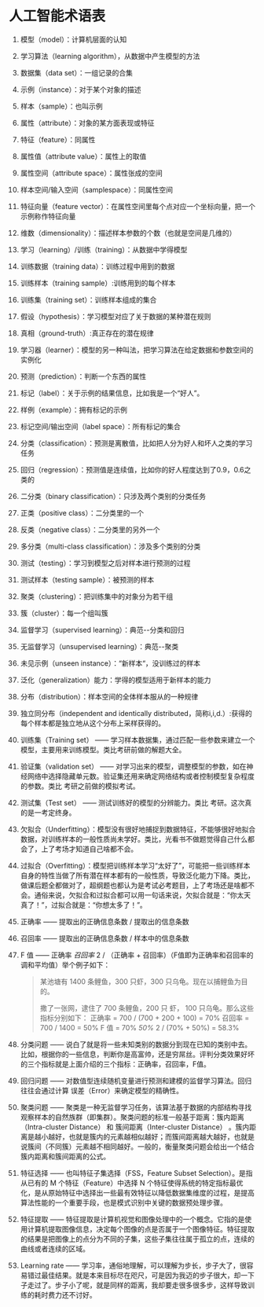 # 人工智能术语表

1. 模型（model）：计算机层面的认知

2. 学习算法（learning algorithm），从数据中产生模型的方法

3. 数据集（data set）：一组记录的合集

4. 示例（instance）：对于某个对象的描述

5. 样本（sample）：也叫示例

6. 属性（attribute）：对象的某方面表现或特征

7. 特征（feature）：同属性

8. 属性值（attribute value）：属性上的取值

9. 属性空间（attribute space）：属性张成的空间

10. 样本空间/输入空间（samplespace）：同属性空间

11. 特征向量（feature vector）：在属性空间里每个点对应一个坐标向量，把一个示例称作特征向量

12. 维数（dimensionality）：描述样本参数的个数（也就是空间是几维的）

13. 学习（learning）/训练（training）：从数据中学得模型

14. 训练数据（training data）：训练过程中用到的数据

15. 训练样本（training sample）:训练用到的每个样本

16. 训练集（training set）：训练样本组成的集合

17. 假设（hypothesis）：学习模型对应了关于数据的某种潜在规则

18. 真相（ground-truth）:真正存在的潜在规律

19. 学习器（learner）：模型的另一种叫法，把学习算法在给定数据和参数空间的实例化

20. 预测（prediction）：判断一个东西的属性

21. 标记（label）：关于示例的结果信息，比如我是一个“好人”。

22. 样例（example）：拥有标记的示例

23. 标记空间/输出空间（label space）：所有标记的集合

24. 分类（classification）：预测是离散值，比如把人分为好人和坏人之类的学习任务

25. 回归（regression）：预测值是连续值，比如你的好人程度达到了0.9，0.6之类的

26. 二分类（binary classification）：只涉及两个类别的分类任务

27. 正类（positive class）：二分类里的一个

28. 反类（negative class）：二分类里的另外一个

29. 多分类（multi-class classification）：涉及多个类别的分类

30. 测试（testing）：学习到模型之后对样本进行预测的过程

31. 测试样本（testing sample）：被预测的样本

32. 聚类（clustering）：把训练集中的对象分为若干组

33. 簇（cluster）：每一个组叫簇

34. 监督学习（supervised learning）：典范--分类和回归

35. 无监督学习（unsupervised learning）：典范--聚类

36. 未见示例（unseen instance）：“新样本“，没训练过的样本

37. 泛化（generalization）能力：学得的模型适用于新样本的能力

38. 分布（distribution）：样本空间的全体样本服从的一种规律

39. 独立同分布（independent and identically distributed，简称i,i,d.）:获得的每个样本都是独立地从这个分布上采样获得的。

40. 训练集（Training set） —— 学习样本数据集，通过匹配一些参数来建立一个模型，主要用来训练模型。类比考研前做的解题大全。

41. 验证集（validation set） —— 对学习出来的模型，调整模型的参数，如在神经网络中选择隐藏单元数。验证集还用来确定网络结构或者控制模型复杂程度的参数。类比 考研之前做的模拟考试。

42. 测试集（Test set） —— 测试训练好的模型的分辨能力。类比 考研。这次真的是一考定终身。

43. 欠拟合（Underfitting）：模型没有很好地捕捉到数据特征，不能够很好地拟合数据，对训练样本的一般性质尚未学好。类比，光看书不做题觉得自己什么都会了，上了考场才知道自己啥都不会。

44. 过拟合（Overfitting）：模型把训练样本学习“太好了”，可能把一些训练样本自身的特性当做了所有潜在样本都有的一般性质，导致泛化能力下降。类比，做课后题全都做对了，超纲题也都认为是考试必考题目，上了考场还是啥都不会。通俗来说，欠拟合和过拟合都可以用一句话来说，欠拟合就是：“你太天真了！”，过拟合就是：“你想太多了！”。

45. 正确率 —— 提取出的正确信息条数 / 提取出的信息条数

46. 召回率 —— 提取出的正确信息条数 / 样本中的信息条数

47. F 值 —— 正确率 *召回率* 2 / （正确率 + 召回率）（F值即为正确率和召回率的调和平均值）举个例子如下：

    > 某池塘有 1400 条鲤鱼，300 只虾，300 只乌龟。现在以捕鲤鱼为目的。  
    >
    > 撒了一张网，逮住了 700 条鲤鱼，200 只 虾， 100 只乌龟。那么这些指标分别如下： 正确率 = 700 / (700 + 200 + 100) = 70% 召回率 = 700 / 1400 = 50% F 值 = 70% *50%* 2 / (70% + 50%) = 58.3%

48. 分类问题 —— 说白了就是将一些未知类别的数据分到现在已知的类别中去。比如，根据你的一些信息，判断你是高富帅，还是穷屌丝。评判分类效果好坏的三个指标就是上面介绍的三个指标：正确率，召回率，F值。

49. 回归问题 —— 对数值型连续随机变量进行预测和建模的监督学习算法。回归往往会通过计算 误差（Error）来确定模型的精确性。

50. 聚类问题 —— 聚类是一种无监督学习任务，该算法基于数据的内部结构寻找观察样本的自然族群（即集群）。聚类问题的标准一般基于距离：簇内距离（Intra-cluster Distance） 和 簇间距离（Inter-cluster Distance） 。簇内距离是越小越好，也就是簇内的元素越相似越好；而簇间距离越大越好，也就是说簇间（不同簇）元素越不相同越好。一般的，衡量聚类问题会给出一个结合簇内距离和簇间距离的公式。

51. 特征选择 —— 也叫特征子集选择（FSS，Feature Subset Selection）。是指从已有的 M 个特征（Feature）中选择 N 个特征使得系统的特定指标最优化，是从原始特征中选择出一些最有效特征以降低数据集维度的过程，是提高算法性能的一个重要手段，也是模式识别中关键的数据预处理步骤。

52. 特征提取 —— 特征提取是计算机视觉和图像处理中的一个概念。它指的是使用计算机提取图像信息，决定每个图像的点是否属于一个图像特征。特征提取的结果是把图像上的点分为不同的子集，这些子集往往属于孤立的点，连续的曲线或者连续的区域。

53. Learning rate —— 学习率，通俗地理解，可以理解为步长，步子大了，很容易错过最佳结果。就是本来目标尽在咫尺，可是因为我迈的步子很大，却一下子走过了。步子小了呢，就是同样的距离，我却要走很多很多步，这样导致训练的耗时费力还不讨好。